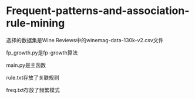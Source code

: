 # Frequent-patterns-and-association-rule-mining

选择的数据集是Wine Reviews中的winemag-data-130k-v2.csv文件

fp_growth.py是fp-growth算法

main.py是主函数

rule.txt存放了关联规则

freq.txt存放了频繁模式
